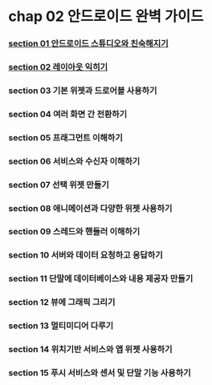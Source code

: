 # chap 02 안드로이드 완벽 가이드

### [section 01 안드로이드 스튜디오와 친숙해지기](https://github.com/hyunmin0317/AndroidProgramming/blob/master/chap02/section1/github/chap02-1.md)
### [section 02 레이아웃 익히기](https://github.com/hyunmin0317/AndroidProgramming/blob/master/chap02/section2/github/chap02-2.md)

### section 03 기본 위젯과 드로어블 사용하기

### section 04 여러 화면 간 전환하기

### section 05 프래그먼트 이해하기

### section 06 서비스와 수신자 이해하기

### section 07 선택 위젯 만들기

### section 08 애니메이션과 다양한 위젯 사용하기

### section 09 스레드와 핸들러 이해하기

### section 10 서버와 데이터 요청하고 응답하기

### section 11 단말에 데이터베이스와 내용 제공자 만들기

### section 12 뷰에 그래픽 그리기

### section 13 멀티미디어 다루기

### section 14 위치기반 서비스와 앱 위젯 사용하기

### section 15 푸시 서비스와 센서 및 단말 기능 사용하기
